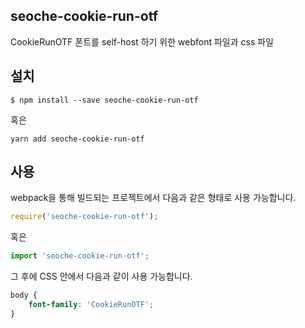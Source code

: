 
seoche-cookie-run-otf
---------------------

CookieRunOTF 폰트를 self-host 하기 위한 webfont 파일과 css 파일

설치
----

```
$ npm install --save seoche-cookie-run-otf
```

혹은

```
yarn add seoche-cookie-run-otf
```

사용
----

webpack을 통해 빌드되는 프로젝트에서 다음과 같은 형태로 사용 가능합니다.

```js
require('seoche-cookie-run-otf');
```

혹은

```js
import 'seoche-cookie-run-otf';
```

그 후에 CSS 안에서 다음과 같이 사용 가능합니다.

```css
body {
    font-family: 'CookieRunOTF';
}
```
